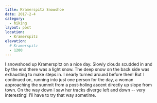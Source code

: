 ```yaml
---
title: Kramerspitz Snowshoe
date: 2017-2-4
category:
  - hiking
layout: post
location:
  - Kramerspitz
elevation:
  # Kramerspitz
  - 1200
---
```


I snowshoed up Kramerspitz on a nice day. Slowly clouds scudded in
and by the end there was a light snow. The deep snow on the back side
was exhausting to make steps in. I nearly turned around before then!
But I continued on, running into just one person for the day, a woman
approaching the summit from a post-holing ascent directly up slope
from town. On the way down I saw her tracks diverge left and down --
very interesting! I'll have to try that way sometime.
